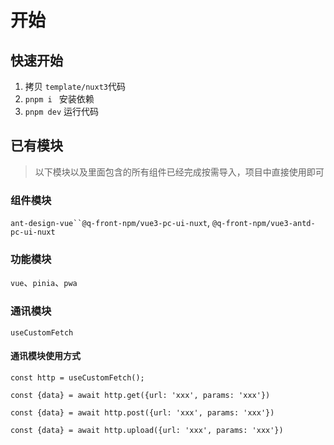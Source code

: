 # 开始
## 快速开始
1. 拷贝 `template/nuxt3`代码
2. `pnpm i ` 安装依赖
3. `pnpm dev` 运行代码

## 已有模块
> 以下模块以及里面包含的所有组件已经完成按需导入，项目中直接使用即可
### 组件模块
`ant-design-vue``@q-front-npm/vue3-pc-ui-nuxt`, `@q-front-npm/vue3-antd-pc-ui-nuxt`

### 功能模块
`vue`、`pinia`、`pwa`

### 通讯模块
`useCustomFetch`

#### 通讯模块使用方式
```vue
const http = useCustomFetch();

const {data} = await http.get({url: 'xxx', params: 'xxx'})

const {data} = await http.post({url: 'xxx', params: 'xxx'})

const {data} = await http.upload({url: 'xxx', params: 'xxx'})
```